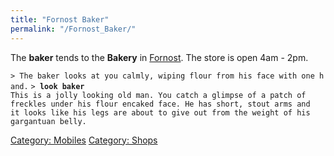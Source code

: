 ```yaml
---
title: "Fornost Baker"
permalink: "/Fornost_Baker/"
---
```


The **baker** tends to the **Bakery** in [Fornost](Fornost "wikilink").
The store is open 4am - 2pm.

`> The baker looks at you calmly, wiping flour from his face with one hand.`
`> `**`look baker`**
`This is a jolly looking old man. You catch a glimpse of a patch of`
`freckles under his flour encaked face. He has short, stout arms and`
`it looks like his legs are about to give out from the weight of his`
`gargantuan belly.`

[Category: Mobiles](Category:_Mobiles "wikilink") [Category:
Shops](Category:_Shops "wikilink")